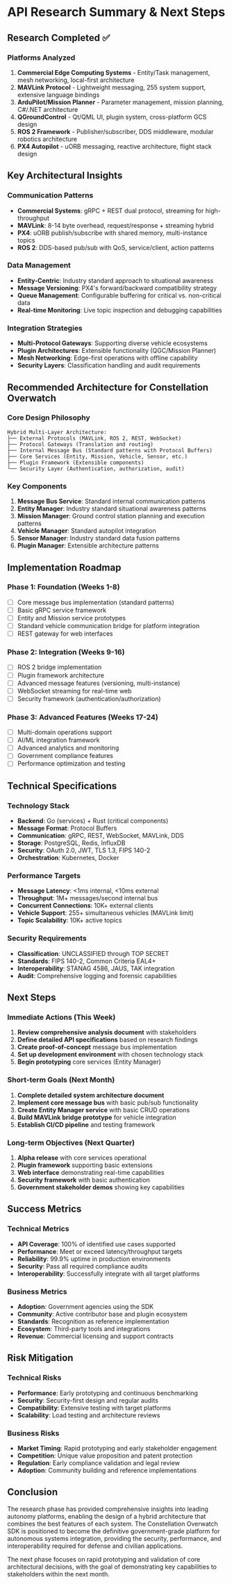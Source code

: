 # API Research Summary & Next Steps

## Research Completed ✅

### Platforms Analyzed
1. **Commercial Edge Computing Systems** - Entity/Task management, mesh networking, local-first architecture
2. **MAVLink Protocol** - Lightweight messaging, 255 system support, extensive language bindings
3. **ArduPilot/Mission Planner** - Parameter management, mission planning, C#/.NET architecture
4. **QGroundControl** - Qt/QML UI, plugin system, cross-platform GCS design
5. **ROS 2 Framework** - Publisher/subscriber, DDS middleware, modular robotics architecture
6. **PX4 Autopilot** - uORB messaging, reactive architecture, flight stack design

## Key Architectural Insights

### Communication Patterns
- **Commercial Systems**: gRPC + REST dual protocol, streaming for high-throughput
- **MAVLink**: 8-14 byte overhead, request/response + streaming hybrid
- **PX4**: uORB publish/subscribe with shared memory, multi-instance topics
- **ROS 2**: DDS-based pub/sub with QoS, service/client, action patterns

### Data Management
- **Entity-Centric**: Industry standard approach to situational awareness
- **Message Versioning**: PX4's forward/backward compatibility strategy
- **Queue Management**: Configurable buffering for critical vs. non-critical data
- **Real-time Monitoring**: Live topic inspection and debugging capabilities

### Integration Strategies
- **Multi-Protocol Gateways**: Supporting diverse vehicle ecosystems
- **Plugin Architectures**: Extensible functionality (QGC/Mission Planner)
- **Mesh Networking**: Edge-first operations with offline capability
- **Security Layers**: Classification handling and audit requirements

## Recommended Architecture for Constellation Overwatch

### Core Design Philosophy
```
Hybrid Multi-Layer Architecture:
├── External Protocols (MAVLink, ROS 2, REST, WebSocket)
├── Protocol Gateways (Translation and routing)
├── Internal Message Bus (Standard patterns with Protocol Buffers)
├── Core Services (Entity, Mission, Vehicle, Sensor, etc.)
├── Plugin Framework (Extensible components)
└── Security Layer (Authentication, authorization, audit)
```

### Key Components
1. **Message Bus Service**: Standard internal communication patterns
2. **Entity Manager**: Industry standard situational awareness patterns
3. **Mission Manager**: Ground control station planning and execution patterns
4. **Vehicle Manager**: Standard autopilot integration
5. **Sensor Manager**: Industry standard data fusion patterns
6. **Plugin Manager**: Extensible architecture patterns

## Implementation Roadmap

### Phase 1: Foundation (Weeks 1-8)
- [ ] Core message bus implementation (standard patterns)
- [ ] Basic gRPC service framework
- [ ] Entity and Mission service prototypes
- [ ] Standard vehicle communication bridge for platform integration
- [ ] REST gateway for web interfaces

### Phase 2: Integration (Weeks 9-16)
- [ ] ROS 2 bridge implementation
- [ ] Plugin framework architecture
- [ ] Advanced message features (versioning, multi-instance)
- [ ] WebSocket streaming for real-time web
- [ ] Security framework (authentication/authorization)

### Phase 3: Advanced Features (Weeks 17-24)
- [ ] Multi-domain operations support
- [ ] AI/ML integration framework
- [ ] Advanced analytics and monitoring
- [ ] Government compliance features
- [ ] Performance optimization and testing

## Technical Specifications

### Technology Stack
- **Backend**: Go (services) + Rust (critical components)
- **Message Format**: Protocol Buffers
- **Communication**: gRPC, REST, WebSocket, MAVLink, DDS
- **Storage**: PostgreSQL, Redis, InfluxDB
- **Security**: OAuth 2.0, JWT, TLS 1.3, FIPS 140-2
- **Orchestration**: Kubernetes, Docker

### Performance Targets
- **Message Latency**: <1ms internal, <10ms external
- **Throughput**: 1M+ messages/second internal bus
- **Concurrent Connections**: 10K+ external clients
- **Vehicle Support**: 255+ simultaneous vehicles (MAVLink limit)
- **Topic Scalability**: 10K+ active topics

### Security Requirements
- **Classification**: UNCLASSIFIED through TOP SECRET
- **Standards**: FIPS 140-2, Common Criteria EAL4+
- **Interoperability**: STANAG 4586, JAUS, TAK integration
- **Audit**: Comprehensive logging and forensic capabilities

## Next Steps

### Immediate Actions (This Week)
1. **Review comprehensive analysis document** with stakeholders
2. **Define detailed API specifications** based on research findings
3. **Create proof-of-concept** message bus implementation
4. **Set up development environment** with chosen technology stack
5. **Begin prototyping** core services (Entity Manager)

### Short-term Goals (Next Month)
1. **Complete detailed system architecture document**
2. **Implement core message bus** with basic pub/sub functionality
3. **Create Entity Manager service** with basic CRUD operations
4. **Build MAVLink bridge prototype** for vehicle integration
5. **Establish CI/CD pipeline** and testing framework

### Long-term Objectives (Next Quarter)
1. **Alpha release** with core services operational
2. **Plugin framework** supporting basic extensions
3. **Web interface** demonstrating real-time capabilities
4. **Security framework** with basic authentication
5. **Government stakeholder demos** showing key capabilities

## Success Metrics

### Technical Metrics
- **API Coverage**: 100% of identified use cases supported
- **Performance**: Meet or exceed latency/throughput targets
- **Reliability**: 99.9% uptime in production environments
- **Security**: Pass all required compliance audits
- **Interoperability**: Successfully integrate with all target platforms

### Business Metrics
- **Adoption**: Government agencies using the SDK
- **Community**: Active contributor base and plugin ecosystem
- **Standards**: Recognition as reference implementation
- **Ecosystem**: Third-party tools and integrations
- **Revenue**: Commercial licensing and support contracts

## Risk Mitigation

### Technical Risks
- **Performance**: Early prototyping and continuous benchmarking
- **Security**: Security-first design and regular audits
- **Compatibility**: Extensive testing with target platforms
- **Scalability**: Load testing and architecture reviews

### Business Risks
- **Market Timing**: Rapid prototyping and early stakeholder engagement
- **Competition**: Unique value proposition and patent protection
- **Regulation**: Early compliance validation and legal review
- **Adoption**: Community building and reference implementations

## Conclusion

The research phase has provided comprehensive insights into leading autonomy platforms, enabling the design of a hybrid architecture that combines the best features of each system. The Constellation Overwatch SDK is positioned to become the definitive government-grade platform for autonomous systems integration, providing the security, performance, and interoperability required for defense and civilian applications.

The next phase focuses on rapid prototyping and validation of core architectural decisions, with the goal of demonstrating key capabilities to stakeholders within the next month.
